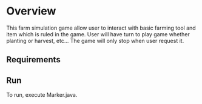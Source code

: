 # Overview
This farm simulation game allow user to interact with basic farming tool and item which is ruled in the game.
User will have turn to play game whether planting or harvest, etc... The game will only stop when user request it.

## Requirements


## Run
To run, execute Marker.java.